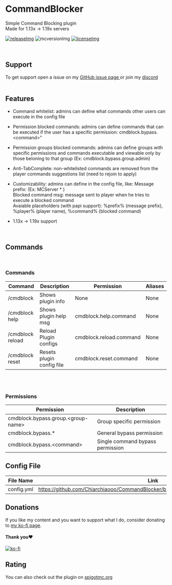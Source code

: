 [licenseImg]: https://img.shields.io/badge/License-MIT-important
[license]: https://github.com/Chiarchiaooo/CommandBlocker/blob/master/LICENSE
[mcversionImg]: https://img.shields.io/badge/MC%20Version-1.19x-success
[mcversion]: https://www.spigotmc.org/resources/command-blocker.99602/
[releaseImg]: https://img.shields.io/badge/Version-3.0-blue
[release]: https://github.com/Chiarchiaooo/CommandBlocker/releases/latest

# CommandBlocker
Simple Command Blocking plugin<br>
Made for 1.13x -> 1.19x servers
<br>

[![releaseImg]][release] ![mcversionImg] [![licenseImg]][license]


<br>

## Support

To get support open a issue on my <a href=https://github.com/Chiarchiaooo/CommandBlocker/issues> GitHub issue page </a> or join my <a href=https://dsc.gg/cliffycommunity>discord</a><br><br>

## Features

* Command whitelist: admins can define what commands other users can execute in the config file

* Permission blocked commands: admins can define commands that can be executed if the user has a specific permission: cmdblock.bypass.\<command\>"

* Permission groups blocked commands: admins can define groups with specific permissions and commands executable and viewable only by those beloning to that group (Ex:
cmdblock.bypass.group.admin)

* Anti-TabComplete: non-whitelisted commands are removed from the player commands suggestions list
(need to rejoin to apply)

* Customizability: admins can define in the config file, like:
 Message prefix: (Ex: MCServer * )<br>
 Blocked command msg: message sent to player when he tries to execute a blocked command<br>
 Avaiable placeholders (with papi support): %prefix% (message prefix), %player% (player name), %command% (blocked command)<br>

* 1.13x -> 1.19x support

<br>

## Commands
<br>

### Commands
| Command | Description | Permission | Aliases |
| --------------- | ---------------- | ---------------- | ---------------- |
| /cmdblock | Shows plugin info | None | None |
| /cmdblock help | Shows plugin help msg | cmdblock.help.command | None |
| /cmdblock reload | Reload Plugin configs | cmdblock.reload.command | None |
| /cmdblock reset | Resets plugin config file | cmdblock.reset.command | None |

<br><br>
### Permissions

| Permission | Description |
| --------------- | ---------------- |
| cmdblock.bypass.group.\<group-name\> | Group specific permission
| cmdblock.bypass.* | General bypass permission
| cmdblock.bypass.\<command\> | Single command bypass permission


## Config File
| File Name  | Link |
| ---------- | ---- |
| config.yml | https://github.com/Chiarchiaooo/CommandBlocker/blob/master/src/main/resources/config.yml |

## Donations

If you like my content and you want to support what I do, consider donating to <a href='https://ko-fi.com/U7U59S2LZ'>my ko-fi page</a>. <br>
#### Thank you❤️
[![ko-fi](https://ko-fi.com/img/githubbutton_sm.svg)](https://ko-fi.com/U7U59S2LZ)

## Rating

You can also check out the plugin on <a href=https://www.spigotmc.org/resources/command-blocker.99602//>spigotmc.org</a><br><br>
